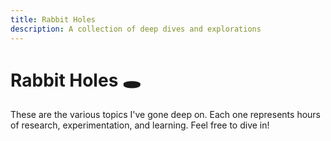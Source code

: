 ```yaml
---
title: Rabbit Holes
description: A collection of deep dives and explorations
---
```


# Rabbit Holes 🕳️

These are the various topics I've gone deep on. Each one represents hours of research, experimentation, and learning. Feel free to dive in!

<!-- Blog posts will be automatically inserted here by the build script --> 
